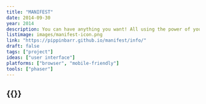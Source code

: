 ```yaml
---
title: "MANIFEST"
date: 2014-09-30
year: 2014
description: You can have anything you want! All using the power of your mind! Romanov tried to hide it! But now you’ve got it! Don’t wait! MANIFEST your destiny today!
listimage: images/manifest-icon.png
link: "https://pippinbarr.github.io/manifest/info/"
draft: false
tags: ["project"]
ideas: ["user interface"]
platforms: ["browser", "mobile-friendly"]
tools: ["phaser"]
---
```


## {{<param title >}}

